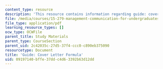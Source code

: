 ```yaml
---
content_type: resource
description: 'This resource contains information regarding guide: cover letter formula.'
file: /media/courses/15-279-management-communication-for-undergraduates-fall-2012/09197140bffe37ddc4d63392b63d12dd_MIT15_279F12_coverLttrFmla.pdf
file_type: application/pdf
learning_resource_types: []
ocw_type: OCWFile
parent_title: Study Materials
parent_type: CourseSection
parent_uid: 2c42035c-27d5-37f4-ccc0-c890eb375090
resourcetype: Document
title: 'Guide: Cover Letter Formula'
uid: 09197140-bffe-37dd-c4d6-3392b63d12dd
---
```

